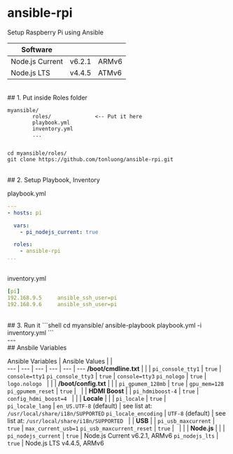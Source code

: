 # ansible-rpi

Setup Raspberry Pi using Ansible



Software | | &nbsp;
 --- | --- | ---
Node.js Current | v6.2.1 | ARMv6
Node.js LTS | v4.4.5 | ATMv6

<br>
## 1. Put inside Roles folder

```
myansible/
		roles/				<-- Put it here
		playbook.yml
		inventory.yml
		...
	
```
```shell
cd myansible/roles/
git clone https://github.com/tonluong/ansible-rpi.git
```  

<br>
## 2. Setup Playbook, Inventory

playbook.yml

```yaml
---
- hosts: pi

  vars:
    - pi_nodejs_current: true

  roles:
    - ansible-rpi
...
```
<br>
inventory.yml

```yaml
[pi]
192.168.9.5		ansible_ssh_user=pi
192.168.9.6		ansible_ssh_user=pi
```
<br>
## 3. Run it
```shell
cd myansible/
ansible-playbook playbook.yml -i inventory.yml
``` 
    
<br>
---

<br>
## Ansbile Variables

Ansible Variables | Ansible Values |  |   
--- | --- | --- | --- | --- | ---
 **/boot/cmdline.txt** | | | 
`pi_console_tty1` | `true` | `console=tty1` 
`pi_console_tty3` | `true` | `console=tty3` 
`pi_nologo` | `true` | `logo.nologo`
&nbsp; | | | 
 **/boot/config.txt** | | | 
`pi_gpumem_128mb` | `true` | `gpu_mem=128` 
`pi_gpumem_reset` | `true` | 
&nbsp; | | 
 **HDMI Boost** | | 
`pi_hdmiboost-4` | `true` | `config_hdmi_boost=4` 
&nbsp; | | | 
 **Locale** | | | 
`pi_locale` | `true` |  
`pi_locale_lang` | `en_US.UTF-8` (default) | see list at: `/usr/local/share/i18n/SUPPORTED`
`pi_locale_encoding` | <nobr>`UTF-8` (default)</nobr> | see list at: `/usr/local/share/i18n/SUPPORTED` 
&nbsp; | | 
**USB** | | 
`pi_usb_maxcurrent` | `true` | `max_current_usb=1`
`pi_usb_maxcurrent_reset` | `true` | 
&nbsp; | | | 
**Node.js** | | | 
`pi_nodejs_current` | `true` | Node.js Current v6.2.1, ARMv6
`pi_nodejs_lts` | `true` | Node.js LTS v4.4.5, ARMv6